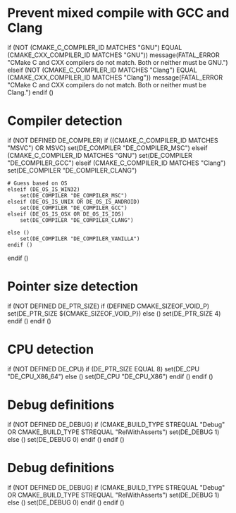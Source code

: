 


# Prevent mixed compile with GCC and Clang
if (NOT (CMAKE_C_COMPILER_ID MATCHES "GNU") EQUAL (CMAKE_CXX_COMPILER_ID MATCHES "GNU"))
	message(FATAL_ERROR "CMake C and CXX compilers do not match. Both or neither must be GNU.")
elseif (NOT (CMAKE_C_COMPILER_ID MATCHES "Clang") EQUAL (CMAKE_CXX_COMPILER_ID MATCHES "Clang"))
	message(FATAL_ERROR "CMake C and CXX compilers do not match. Both or neither must be Clang.")
endif ()

# Compiler detection
if (NOT DEFINED DE_COMPILER)
	if ((CMAKE_C_COMPILER_ID MATCHES "MSVC") OR MSVC)
		set(DE_COMPILER "DE_COMPILER_MSC")
	elseif (CMAKE_C_COMPILER_ID MATCHES "GNU")
		set(DE_COMPILER "DE_COMPILER_GCC")
	elseif (CMAKE_C_COMPILER_ID MATCHES "Clang")
		set(DE_COMPILER "DE_COMPILER_CLANG")

	# Guess based on OS
	elseif (DE_OS_IS_WIN32)
		set(DE_COMPILER "DE_COMPILER_MSC")
	elseif (DE_OS_IS_UNIX OR DE_OS_IS_ANDROID)
		set(DE_COMPILER "DE_COMPILER_GCC")
	elseif (DE_OS_IS_OSX OR DE_OS_IS_IOS)
		set(DE_COMPILER "DE_COMPILER_CLANG")

	else ()
		set(DE_COMPILER "DE_COMPILER_VANILLA")
	endif ()
endif ()



# Pointer size detection
if (NOT DEFINED DE_PTR_SIZE)
	if (DEFINED CMAKE_SIZEOF_VOID_P)
		set(DE_PTR_SIZE ${CMAKE_SIZEOF_VOID_P})
	else ()
		set(DE_PTR_SIZE 4)
	endif ()
endif ()

# CPU detection
if (NOT DEFINED DE_CPU)
	if (DE_PTR_SIZE EQUAL 8)
		set(DE_CPU "DE_CPU_X86_64")
	else ()
		set(DE_CPU "DE_CPU_X86")
	endif ()
endif ()



# Debug definitions
if (NOT DEFINED DE_DEBUG)
	if (CMAKE_BUILD_TYPE STREQUAL "Debug" OR CMAKE_BUILD_TYPE STREQUAL "RelWithAsserts")
		set(DE_DEBUG 1)
	else ()
		set(DE_DEBUG 0)
	endif ()
endif ()


# Debug definitions
if (NOT DEFINED DE_DEBUG)
	if (CMAKE_BUILD_TYPE STREQUAL "Debug" OR CMAKE_BUILD_TYPE STREQUAL "RelWithAsserts")
		set(DE_DEBUG 1)
	else ()
		set(DE_DEBUG 0)
	endif ()
endif ()


